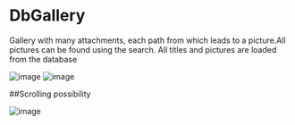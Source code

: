 # DbGallery
 Gallery with many attachments, each path from which leads to a picture.All pictures can be found using the search. All titles and pictures are loaded from the database

![image](https://user-images.githubusercontent.com/45882101/225361074-3c1a1cf2-f637-4296-9be2-e55ed3a26cd6.png)
![image](https://user-images.githubusercontent.com/45882101/225361188-d0eec165-f414-4ae6-8a9d-88e216392022.png)

##Scrolling possibility

![image](https://user-images.githubusercontent.com/45882101/225361471-af02e9ad-a52f-4760-a750-a1043e4693b0.png)
